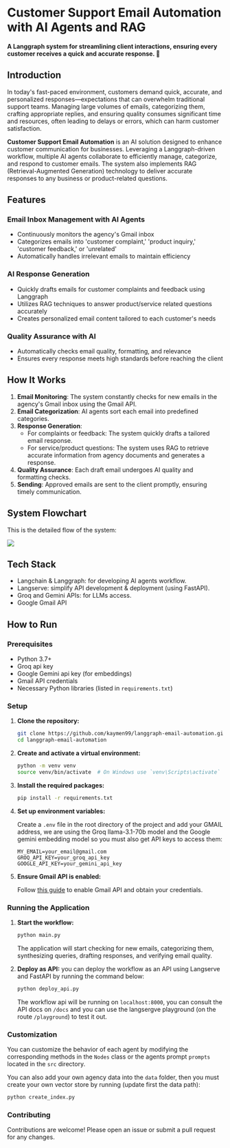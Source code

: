 <!--
Title: Customer Support Email Automation System | Langchain/Langgraph Integration
Description: Automate customer support emails with our system built using Langchain/Langgraph. Features include email categorization, query synthesis, draft email creation, and email verification.
Keywords: Customer support automation, email automation, Langchain, Langgraph, AI email agents, Gmail API, Python email automation, email categorization, email verification, AI agents, AI tools
Author: kaymen99
-->

# Customer Support Email Automation with AI Agents and RAG

**A Langgraph system for streamlining client interactions, ensuring every customer receives a quick and accurate response. 🌟**

## Introduction

In today's fast-paced environment, customers demand quick, accurate, and personalized responses—expectations that can overwhelm traditional support teams. Managing large volumes of emails, categorizing them, crafting appropriate replies, and ensuring quality consumes significant time and resources, often leading to delays or errors, which can harm customer satisfaction.

**Customer Support Email Automation** is an AI solution designed to enhance customer communication for businesses. Leveraging a Langgraph-driven workflow, multiple AI agents collaborate to efficiently manage, categorize, and respond to customer emails. The system also implements RAG (Retrieval-Augmented Generation) technology to deliver accurate responses to any business or product-related questions.

## Features

### Email Inbox Management with AI Agents

- Continuously monitors the agency's Gmail inbox
- Categorizes emails into 'customer complaint,' 'product inquiry,' 'customer feedback,' or 'unrelated'
- Automatically handles irrelevant emails to maintain efficiency

### AI Response Generation

- Quickly drafts emails for customer complaints and feedback using Langgraph
- Utilizes RAG techniques to answer product/service related questions accurately
- Creates personalized email content tailored to each customer's needs

### Quality Assurance with AI

- Automatically checks email quality, formatting, and relevance
- Ensures every response meets high standards before reaching the client

## How It Works

1. **Email Monitoring**: The system constantly checks for new emails in the agency's Gmail inbox using the Gmail API.
2. **Email Categorization**: AI agents sort each email into predefined categories.
3. **Response Generation**: 
   - For complaints or feedback: The system quickly drafts a tailored email response.
   - For service/product questions: The system uses RAG to retrieve accurate information from agency documents and generates a response.
4. **Quality Assurance**: Each draft email undergoes AI quality and formatting checks.
5. **Sending**: Approved emails are sent to the client promptly, ensuring timely communication.

## System Flowchart

This is the detailed flow of the system:

[![](https://mermaid.ink/img/pako:eNqdk8GO2jAQhl9lZKSeQELlAjlUgiSgSi1qd9sKkfRg4jFYJDa1nWXpZt-9A5jdVNrDKjk5nv-bGf_2PLHCCGQRk6U5FjtuPfxIcg30TbN4h8UelniEtOKqdKA0LL5OP3_5HRQwGHxqlqYlaWCdpVrAN2sKdO5_4Wuiuam1aGCWxdzj1lj1F6-hAMwuwE9tsSQBKdft_bh23lRoITbVoeRKezAW5ohiw4t9A0mWWC79GxmpLVEXFNF_amVPDcTZ_Un7HbpzB99rtAodSMp2N10EMj6TsMoW6GGq3ZHqSmuqlmJ1UbxVNblE0uwXJZana4jK8FL5E3wgG2zFvVd6G_Tppcvp4WDNAzYwz-6RzGxnnF8dOB8cPb4YkwaHUTi4wwfllNFkRJtZ4mNojozP9TXk_KlEuh-pyjLqyYnsO2_NHqPeeDwO68FRCb-LPh4e-4UpjY16w-Gwjc8Cvtm84qPR6L14fKu-2XTBk1t12QlPX84-6YLPAz6RnfDVrXo3fB1wIcT7cdZnNDz0EATN_dM5Xc5oBCrMWURLwe0-Z7l-Jh2vvaEBKVjkbY19Zk293bFI8tLRX30QNJ2J4lvLq7D7_A-v-mU8?type=png)](https://mermaid.live/edit#pako:eNqdk8GO2jAQhl9lZKSeQELlAjlUgiSgSi1qd9sKkfRg4jFYJDa1nWXpZt-9A5jdVNrDKjk5nv-bGf_2PLHCCGQRk6U5FjtuPfxIcg30TbN4h8UelniEtOKqdKA0LL5OP3_5HRQwGHxqlqYlaWCdpVrAN2sKdO5_4Wuiuam1aGCWxdzj1lj1F6-hAMwuwE9tsSQBKdft_bh23lRoITbVoeRKezAW5ohiw4t9A0mWWC79GxmpLVEXFNF_amVPDcTZ_Un7HbpzB99rtAodSMp2N10EMj6TsMoW6GGq3ZHqSmuqlmJ1UbxVNblE0uwXJZana4jK8FL5E3wgG2zFvVd6G_Tppcvp4WDNAzYwz-6RzGxnnF8dOB8cPb4YkwaHUTi4wwfllNFkRJtZ4mNojozP9TXk_KlEuh-pyjLqyYnsO2_NHqPeeDwO68FRCb-LPh4e-4UpjY16w-Gwjc8Cvtm84qPR6L14fKu-2XTBk1t12QlPX84-6YLPAz6RnfDVrXo3fB1wIcT7cdZnNDz0EATN_dM5Xc5oBCrMWURLwe0-Z7l-Jh2vvaEBKVjkbY19Zk293bFI8tLRX30QNJ2J4lvLq7D7_A-v-mU8)

## Tech Stack

* Langchain & Langgraph: for developing AI agents workflow.
* Langserve: simplify API development & deployment (using FastAPI).
* Groq and Gemini APIs: for LLMs access.
* Google Gmail API

## How to Run

### Prerequisites

- Python 3.7+
- Groq api key
- Google Gemini api key (for embeddings)
- Gmail API credentials
- Necessary Python libraries (listed in `requirements.txt`)

### Setup

1. **Clone the repository:**

   ```sh
   git clone https://github.com/kaymen99/langgraph-email-automation.git
   cd langgraph-email-automation
   ```

2. **Create and activate a virtual environment:**

   ```sh
   python -m venv venv
   source venv/bin/activate  # On Windows use `venv\Scripts\activate`
   ```

3. **Install the required packages:**

   ```sh
   pip install -r requirements.txt
   ```

4. **Set up environment variables:**

   Create a `.env` file in the root directory of the project and add your GMAIL address, we are using the Groq llama-3.1-70b model and the Google gemini embedding model so you must also get API keys to access them:

   ```env
   MY_EMAIL=your_email@gmail.com
   GROQ_API_KEY=your_groq_api_key
   GOOGLE_API_KEY=your_gemini_api_key
   ```

5. **Ensure Gmail API is enabled:**

   Follow [this guide](https://developers.google.com/gmail/api/quickstart/python) to enable Gmail API and obtain your credentials.

### Running the Application

1. **Start the workflow:**

   ```sh
   python main.py
   ```

   The application will start checking for new emails, categorizing them, synthesizing queries, drafting responses, and verifying email quality.

2. **Deploy as API:** you can deploy the workflow as an API using Langserve and FastAPI by running the command below:

   ```sh
   python deploy_api.py
   ```

   The workflow api will be running on `localhost:8000`, you can consult the API docs on `/docs` and you can use the langsergve playground (on the route `/playground`) to test it out.


### Customization

You can customize the behavior of each agent by modifying the corresponding methods in the `Nodes` class or the agents prompt `prompts` located in the `src` directory.

You can also add your own agency data into the `data` folder, then you must create your own vector store by running (update first the data path):

```sh
python create_index.py
```

### Contributing

Contributions are welcome! Please open an issue or submit a pull request for any changes.
